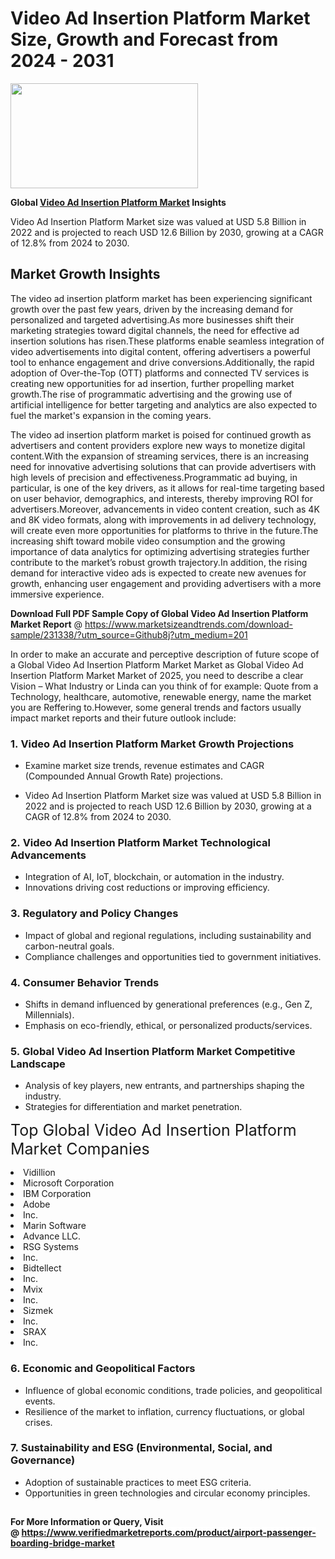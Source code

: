 <H1>Video Ad Insertion Platform Market Size, Growth and Forecast from 2024 - 2031</H1><img class="aligncenter size-medium wp-image-584254" src="https://thirdeyenews.in/wp-content/uploads/2024/09/Global-Market-Research-300x168.jpeg" alt="" width="300" height="168" /><p><strong>Global&nbsp;<a href="https://www.marketsizeandtrends.com/download-sample/231338/?utm_source=Github8j?utm_medium=201">Video Ad Insertion Platform Market</a> Insights</strong></p><p>Video Ad Insertion Platform Market size was valued at USD 5.8 Billion in 2022 and is projected to reach USD 12.6 Billion by 2030, growing at a CAGR of 12.8% from 2024 to 2030.</p><p><h2>Market Growth Insights</h2> <p>The video ad insertion platform market has been experiencing significant growth over the past few years, driven by the increasing demand for personalized and targeted advertising.As more businesses shift their marketing strategies toward digital channels, the need for effective ad insertion solutions has risen.These platforms enable seamless integration of video advertisements into digital content, offering advertisers a powerful tool to enhance engagement and drive conversions.Additionally, the rapid adoption of Over-the-Top (OTT) platforms and connected TV services is creating new opportunities for ad insertion, further propelling market growth.The rise of programmatic advertising and the growing use of artificial intelligence for better targeting and analytics are also expected to fuel the market's expansion in the coming years.</p> <p>The video ad insertion platform market is poised for continued growth as advertisers and content providers explore new ways to monetize digital content.With the expansion of streaming services, there is an increasing need for innovative advertising solutions that can provide advertisers with high levels of precision and effectiveness.Programmatic ad buying, in particular, is one of the key drivers, as it allows for real-time targeting based on user behavior, demographics, and interests, thereby improving ROI for advertisers.Moreover, advancements in video content creation, such as 4K and 8K video formats, along with improvements in ad delivery technology, will create even more opportunities for platforms to thrive in the future.The increasing shift toward mobile video consumption and the growing importance of data analytics for optimizing advertising strategies further contribute to the market’s robust growth trajectory.In addition, the rising demand for interactive video ads is expected to create new avenues for growth, enhancing user engagement and providing advertisers with a more immersive experience.</p> <p><span class=""><strong>Download Full PDF Sample Copy of Global Video Ad Insertion Platform Market Report</strong> @ <a href="https://www.marketsizeandtrends.com/download-sample/231338/?utm_source=Github8j?utm_medium=201" target="_blank">https://www.marketsizeandtrends.com/download-sample/231338/?utm_source=Github8j?utm_medium=201</a></span></p><p>In order to make an accurate and perceptive description of future scope of a Global&nbsp;Video Ad Insertion Platform Market Market as Global&nbsp;Video Ad Insertion Platform Market Market of 2025, you need to describe a clear Vision &ndash; What Industry or Linda can you think of for example: Quote from a Technology, healthcare, automotive, renewable energy, name the market you are Reffering to.However, some general trends and factors usually impact market reports and their future outlook include:</p><h3>1.&nbsp;<strong>Video Ad Insertion Platform Market Growth Projections</strong></h3><ul><li>Examine market size trends, revenue estimates and CAGR (Compounded Annual Growth Rate) projections.</li><li><p>Video Ad Insertion Platform Market size was valued at USD 5.8 Billion in 2022 and is projected to reach USD 12.6 Billion by 2030, growing at a CAGR of 12.8% from 2024 to 2030.</p></li></ul><h3>2.&nbsp;<strong>Video Ad Insertion Platform Market Technological Advancements</strong></h3><ul><li>Integration of AI, IoT, blockchain, or automation in the industry.</li><li>Innovations driving cost reductions or improving efficiency.</li></ul><h3>3.&nbsp;<strong>Regulatory and Policy Changes</strong></h3><ul><li>Impact of global and regional regulations, including sustainability and carbon-neutral goals.</li><li>Compliance challenges and opportunities tied to government initiatives.</li></ul><h3>4.&nbsp;<strong>Consumer Behavior Trends</strong></h3><ul><li>Shifts in demand influenced by generational preferences (e.g., Gen Z, Millennials).</li><li>Emphasis on eco-friendly, ethical, or personalized products/services.</li></ul><h3>5.&nbsp;<strong>Global Video Ad Insertion Platform Market Competitive Landscape</strong></h3><ul><li>Analysis of key players, new entrants, and partnerships shaping the industry.</li><li>Strategies for differentiation and market penetration.</li></ul><p data-pm-slice="1 1 []"><span style="color: inherit; font-family: inherit; font-size: 25px;">Top Global Video Ad Insertion Platform Market Companies</span></p><div class="" data-test-id=""><p><li>Vidillion</li><li> Microsoft Corporation</li><li> IBM Corporation</li><li> Adobe</li><li> Inc.</li><li> Marin Software</li><li> Advance LLC.</li><li> RSG Systems</li><li> Inc.</li><li> Bidtellect</li><li> Inc.</li><li> Mvix</li><li> Inc.</li><li> Sizmek</li><li> Inc.</li><li> SRAX</li><li> Inc.</li></p></div><h3>6.&nbsp;<strong>Economic and Geopolitical Factors</strong></h3><ul><li>Influence of global economic conditions, trade policies, and geopolitical events.</li><li>Resilience of the market to inflation, currency fluctuations, or global crises.</li></ul><h3>7.&nbsp;<strong>Sustainability and ESG (Environmental, Social, and Governance)</strong></h3><ul><li>Adoption of sustainable practices to meet ESG criteria.</li><li>Opportunities in green technologies and circular economy principles.</li></ul><h2><strong style="font-size: 14px;">For More Information or Query, Visit @&nbsp;</strong><a style="background-color: #ffffff; font-size: 14px;" href="https://www.marketsizeandtrends.com/report/video-ad-insertion-platform-market/" target="_blank">https://www.verifiedmarketreports.com/product/airport-passenger-boarding-bridge-market</a></h2>